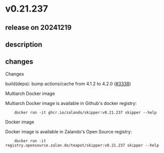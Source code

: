 # v0.21.237

## release on 20241219

## description

## changes

Changes

build(deps): bump actions/cache from 4.1.2 to 4.2.0 (<a class="issue-link js-issue-link" data-error-text="Failed to load title" data-id="2723224110" data-permission-text="Title is private" data-url="https://github.com/zalando/skipper/issues/3338" data-hovercard-type="pull_request" data-hovercard-url="/zalando/skipper/pull/3338/hovercard" href="https://github.com/zalando/skipper/pull/3338">#3338</a>)

Multiarch Docker image

Multiarch Docker image is available in Github's docker registry:

        docker run -it ghcr.io/zalando/skipper:v0.21.237 skipper --help

Docker image

Docker image is available in Zalando's Open Source registry:

        docker run -it registry.opensource.zalan.do/teapot/skipper:v0.21.237 skipper --help

